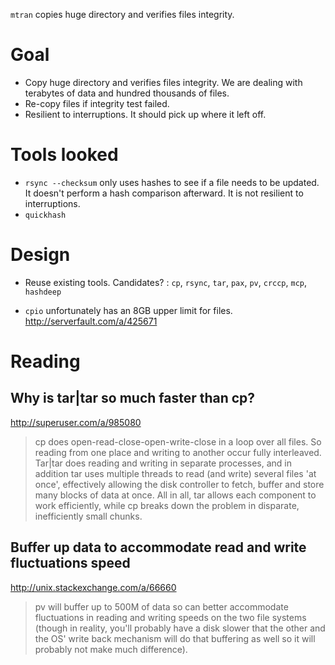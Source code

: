 `mtran` copies huge directory and verifies files integrity.

# Goal
* Copy huge directory and verifies files integrity. We are dealing with terabytes of data and hundred thousands of files.
* Re-copy files if integrity test failed.
* Resilient to interruptions. It should pick up where it left off.

# Tools looked
* `rsync --checksum` only uses hashes to see if a file needs to be updated. It doesn't perform a hash comparison afterward. It is not resilient to interruptions.
* `quickhash`

# Design
* Reuse existing tools. Candidates? :  `cp`, `rsync`, `tar`, `pax`, `pv`, `crccp`, `mcp`, `hashdeep`


* `cpio` unfortunately has an 8GB upper limit for files. http://serverfault.com/a/425671

# Reading
## Why is tar|tar so much faster than cp?

http://superuser.com/a/985080

   >cp does open-read-close-open-write-close in a loop over all files. 
    So reading from one place and writing to another occur fully interleaved. 
    Tar|tar does reading and writing in separate processes, and in addition tar uses multiple threads to read (and write) 
    several files 'at once', effectively allowing the disk controller to fetch, buffer and store many blocks of data at 
    once. All in all, tar allows each component to work efficiently, while cp breaks down the problem in disparate, 
    inefficiently small chunks.
    
## Buffer up data to accommodate read and write fluctuations speed
  
http://unix.stackexchange.com/a/66660

   >pv will buffer up to 500M of data so can better accommodate fluctuations in reading and writing speeds on the 
    two file systems (though in reality, you'll probably have a disk slower that the other and the OS' write back
     mechanism will do that buffering as well so it will probably not make much difference).
  